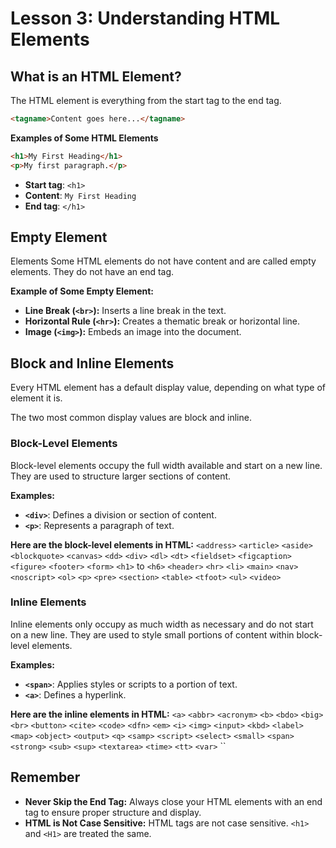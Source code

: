 # **Lesson 3: Understanding HTML Elements**

## **What is an HTML Element?**

The HTML element is everything from the start tag to the end tag.
```html
<tagname>Content goes here...</tagname>
```

**Examples of Some HTML Elements** 
```html
<h1>My First Heading</h1>
<p>My first paragraph.</p>
```
-   **Start tag**: `<h1>`
-   **Content**: `My First Heading`
-   **End tag**: `</h1>`

## **Empty Element**
Elements Some HTML elements do not have content and are called empty elements. They do not have an end tag. 

**Example of Some Empty Element:** 
 -  **Line Break (`<br>`):** Inserts a line break in the text.
 - **Horizontal Rule (`<hr>`):** Creates a thematic break or horizontal line.
 - **Image (`<img>`):** Embeds an image into the document. 

## **Block and Inline Elements**
Every HTML element has a default display value, depending on what type of element it is.

The two most common display values are block and inline.

### **Block-Level Elements**
Block-level elements occupy the full width available and start on a new line. They are used to structure larger sections of content.

**Examples:** 
- **`<div>`**: Defines a division or section of content. 
- **`<p>`**: Represents a paragraph of text.

**Here are the block-level elements in HTML:**
`<address>`  `<article>`  `<aside>`  `<blockquote>`  `<canvas>`  `<dd>`   `<div>`   `<dl>`  `<dt>`  `<fieldset>`  `<figcaption>`   `<figure>`   `<footer>`   `<form>`   `<h1>` to `<h6>`  `<header>`   `<hr>`  `<li>`   `<main>`  `<nav>` `<noscript>`   `<ol>`  `<p>`   `<pre>`   `<section>`  `<table>` `<tfoot>`   `<ul>`  `<video>`

### **Inline Elements**
Inline elements only occupy as much width as necessary and do not start on a new line. They are used to style small portions of content within block-level elements.

**Examples:**
-   **`<span>`**: Applies styles or scripts to a portion of text.
-   **`<a>`**: Defines a hyperlink.

**Here are the inline elements in HTML:**
`<a>`
 `<abbr>`
 `<acronym>`
 `<b>`
 `<bdo>`
 `<big>`
 `<br>`
 `<button>`
 `<cite>`
 `<code>`
 `<dfn>`
 `<em>`
 `<i>`
 `<img>`
 `<input>`
 `<kbd>`
 `<label>`
 `<map>`
 `<object>`
 `<output>`
 `<q>`
 `<samp>`
 `<script>`
 `<select>`
 `<small>`
 `<span>`
 `<strong>`
 `<sub>`
 `<sup>`
 `<textarea>`
 `<time>`
 `<tt>`
 `<var>` `` 

## **Remember**
-   **Never Skip the End Tag:** Always close your HTML elements with an end tag to ensure proper structure and display.
-   **HTML is Not Case Sensitive:** HTML tags are not case sensitive. `<h1>` and `<H1>` are treated the same.
<!--stackedit_data:
eyJoaXN0b3J5IjpbMTI2MjI3MTUyLC0xNzU5NjU1OTc0XX0=
-->